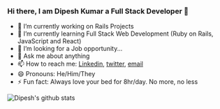 ### Hi there, I am Dipesh Kumar a Full Stack Developer 👋


<!--
**Dipeshtwis/Dipeshtwis** is a ✨ _special_ ✨ repository because its `README.md` (this file) appears on your GitHub profile.
-->

- 🔭 I’m currently working on Rails Projects
- 🌱 I’m currently learning Full Stack Web Development (Ruby on Rails, JavaScript and React)
- 🤔 I’m looking for a Job opportunity...
- 💬 Ask me about anything
- 📫 How to reach me:  [Linkedin](https://www.linkedin.com/in/dipeshtwis), [twitter](https://twitter.com/97deepeshkumar), [email](deepesh.97kumar@gmail.com)
- 😄 Pronouns: He/Him/They
- ⚡ Fun fact: Always love your bed for 8hr/day. No more, no less



![Dipesh's github stats](https://github-readme-stats.vercel.app/api?username=Dipeshtwis&hide=["issues"]&show_icons=true)